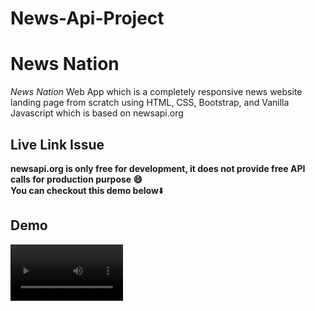# News-Api-Project

# News Nation
*News Nation* Web App which is a completely responsive news website landing page from scratch using HTML, CSS, Bootstrap, and Vanilla Javascript which is based on newsapi.org 


## Live Link Issue

**newsapi.org is only free for development, it does not provide free API calls for production purpose 😄**</br>
**You can checkout this demo below**⬇️

## Demo
<video src='NewsNation.3gp' width=180/>
## Features

- Top headlines will be displayed on the home page
- Get news headline
- Get news by category
- Completely responsive UI

## Tech Stack👩‍💻

- HTML
- CSS
- Bootstrap
- Vanilla js
